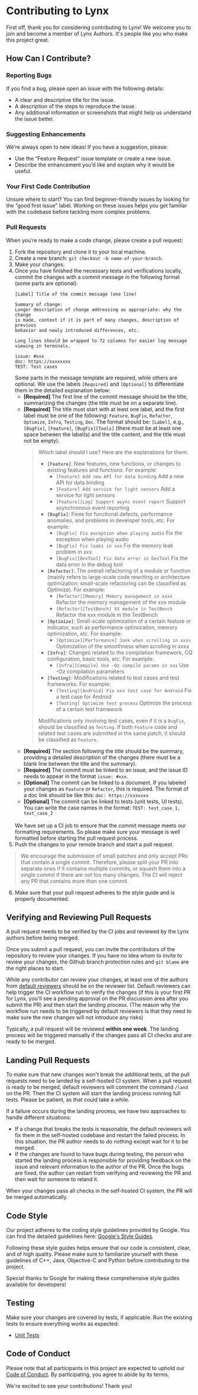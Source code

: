 # Contributing to Lynx

First off, thank you for considering contributing to Lynx! We welcome you to join and become a member of Lynx Authors. It's people like you who make this project great.

## How Can I Contribute?

### Reporting Bugs

If you find a bug, please open an issue with the following details:
- A clear and descriptive title for the issue.
- A description of the steps to reproduce the issue.
- Any additional information or screenshots that might help us understand the issue better.

### Suggesting Enhancements

We’re always open to new ideas! If you have a suggestion, please:
- Use the “Feature Request” issue template or create a new issue.
- Describe the enhancement you’d like and explain why it would be useful.

### Your First Code Contribution

Unsure where to start? You can find beginner-friendly issues by looking for the “good first issue” label. Working on these issues helps you get familiar with the codebase before tackling more complex problems.

### Pull Requests

When you’re ready to make a code change, please create a pull request:
1. Fork the repository and clone it to your local machine.
2. Create a new branch: `git checkout -b name-of-your-branch`.
3. Make your changes.
4. Once you have finished the necessary tests and verifications locally, commit the changes with a commit message in the following format (some parts are optional):
    ```shell
    [Label] Title of the commit message (one line)

    Summary of change:
    Longer description of change addressing as appropriate: why the change
    is made, context if it is part of many changes, description of previous
    behavior and newly introduced differences, etc.

    Long lines should be wrapped to 72 columns for easier log message
    viewing in terminals.

    issue: #xxx
    doc: https://xxxxxxxx
    TEST: Test cases
    ```
    Some parts in the message template are required, while others are optional. We use the labels `[Required]` and `[Optional]` to differentiate them in the detailed explanation below:
    - **[Required]** The first line of the commit message should be the title, summarizing the changes (the title must be on a separate line).
    - **[Required]** The title must start with at least one label, and the first label must be one of the following: `Feature`, `BugFix`, `Refactor`, `Optimize`, `Infra`, `Testing`, `Doc`. The format should be: `[Label]`, e.g., `[BugFix]`, `[Feature]`, `[BugFix][Tools]` (there must be at least one space between the label(s) and the title content, and the title must not be empty).
        >
        > Which label should I use? Here are the explanations for them:
        > - **`[Feature]`**: New features, new functions, or changes to existing features and functions. For example:
        >   - `[Feature] Add new API for data binding` Add a new API for data binding
        >   - `[Feature] Add service for light sensors` Add a service for light sensors
        >   - `[Feature][Log] Support async event report` Support asynchronous event reporting
        > - **`[BugFix]`**: Fixes for functional defects, performance anomalies, and problems in developer tools, etc. For example:
        >   - `[BugFix] Fix exception when playing audio` Fix the exception when playing audio
        >   - `[BugFix] Fix leaks in xxx` Fix the memory leak problem in xxx
        >   - `[BugFix][DevTool] Fix data error in DevTool` Fix the data error in the debug tool
        > - **`[Refactor]`**: The overall refactoring of a module or function (mainly refers to large-scale code rewriting or architecture optimization; small-scale refactoring can be classified as Optimize). For example:
        >   - `[Refactor][Memory] Memory management in xxxx` Refactor the memory management of the xxx module
        >   - `[Refactor][TestBench] XX module in TestBench` Refactor the xxx module in the TestBench
        > - **`[Optimize]`**: Small-scale optimization of a certain feature or indicator, such as performance optimization, memory optimization, etc. For example:
        >   - `[Optimize][Performance] Jank when scrolling in xxxx` Optimization of the smoothness when scrolling in xxxx
        > - **`[Infra]`**: Changes related to the compilation framework, CQ configuration, basic tools, etc. For example:
        >   - `[Infra][Compile] Use -Oz compile params in xxx` Use -Oz compilation parameters
        > - **`[Testing]`**: Modifications related to test cases and test frameworks. For example:
        >   - `[Testing][Android] Fix xxx test case for Android` Fix a test case for Android
        >   - `[Testing] Optimize test process` Optimize the process of a certain test framework
        >
        > Modifications only involving test cases, even if it is a `BugFix`, should be classified as `Testing`.
        > If both `Feature` code and related test cases are submitted in the same patch, it should be classified as `Feature`.
    - **[Required]** The section following the title should be the summary, providing a detailed description of the changes (there must be a blank line between the title and the summary).
    - **[Required]** The commit must be linked to an issue, and the issue ID needs to appear in the format `issue: #xxx`.
    - **[Optional]** The commit can be linked to a document. If you labeled your changes as `Feature` or `Refactor`, this is required. The format of a doc link should be like this: `doc: https://xxxxxxx`
    - **[Optional]** The commit can be linked to tests (unit tests, UI tests). You can write the case names in the format: `TEST: test_case_1, test_case_2`
    <br>
    We have set up a CI job to ensure that the commit message meets our formatting requirements. So please make sure your message is well formatted before starting the pull request process.
5. Push the changes to your remote branch and start a pull request.
> We encourage the submission of small patches and only accept PRs that contain a single commit. Therefore, please split your PR into separate ones if it contains multiple commits, or squash them into a single commit if there are not too many changes.
> The CI will reject any PR that contains more than one commit.
6. Make sure that your pull request adheres to the style guide and is properly documented.

## Verifying and Reviewing Pull Requests

A pull request needs to be verified by the CI jobs and reviewed by the Lynx authors before being merged.

Once you submit a pull request, you can invite the contributors of the repository to review your changes. If you have no idea whom to invite to review your changes, the Github branch protection rules and `git blame` are the right places to start.

While any contributor can review your changes, at least one of the authors from [default reviewers](./DEFAULT_REVIEWERS) should be on the reviewer list. Default reviewers can help trigger the CI workflow run to verify the changes (if this is your first PR for Lynx, you'll see a pending approval on the PR discussion area after you submit the PR) and then start the landing process. (The reason why the workflow run needs to be triggered by default reviewers is that they need to make sure the new changes will not introduce any risks)

Typically, a pull request will be reviewed **within one week**. The landing process will be triggered manually if the changes pass all CI checks and are ready to be merged.

## Landing Pull Requests

To make sure that new changes won't break the additional tests, all the pull requests need to be landed by a self-hosted CI system. When a pull request is ready to be merged, default reviewers will comment the command `/land` on the PR. Then the CI system will start the landing process running full tests. Please be patient, as that could take a while.

If a failure occurs during the landing process, we have two approaches to handle different situations:
- If a change that breaks the tests is reasonable, the default reviewers will fix them in the self-hosted codebase and restart the failed process. In this situation, the PR author needs to do nothing except wait for it to be merged.
- If the changes are found to have bugs during testing, the person who started the landing process is responsible for providing feedback on the issue and relevant information to the author of the PR. Once the bugs are fixed, the author can restart from verifying and reviewing the PR and then wait for someone to reland it.

When your changes pass all checks in the self-hosted CI system, the PR will be merged automatically.

## Code Style

Our project adheres to the coding style guidelines provided by Google.
You can find the detailed guidelines here: [Google's Style Guides](https://google.github.io/styleguide/).

Following these style guides helps ensure that our code is consistent, clear, and of high quality.
Please make sure to familiarize yourself with these guidelines of C++, Java, Objective-C and Python before contributing to the project.

Special thanks to Google for making these comprehensive style guides available for developers!

## Testing

Make sure your changes are covered by tests, if applicable. Run the existing tests to ensure everything works as expected:
- [Unit Tests](testing/README_UT.md)

## Code of Conduct

Please note that all participants in this project are expected to uphold our [Code of Conduct](CODE_OF_CONDUCT.md). By participating, you agree to abide by its terms.


We're excited to see your contributions! Thank you!